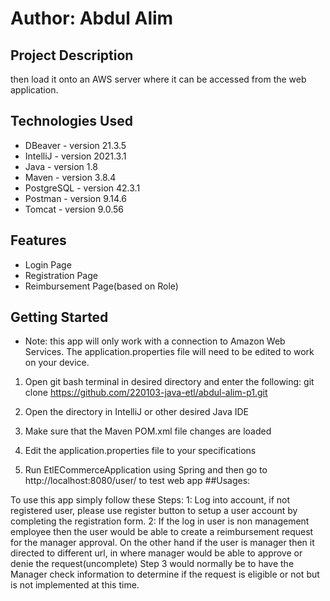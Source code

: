 # 
# Author: Abdul Alim

## Project Description

 then load it onto an AWS server where it can be accessed from the web application.

## Technologies Used

* DBeaver - version 21.3.5
* IntelliJ - version 2021.3.1
* Java - version 1.8
* Maven - version 3.8.4
* PostgreSQL - version 42.3.1
* Postman - version 9.14.6
* Tomcat - version 9.0.56

## Features

* Login Page
* Registration Page
* Reimbursement Page(based on Role)


## Getting Started
* Note: this app will only work with a connection to Amazon Web Services. The application.properties file will need to be edited to work on your device.

1. Open git bash terminal in desired directory and enter the following: 
    git clone https://github.com/220103-java-etl/abdul-alim-p1.git

2. Open the directory in IntelliJ or other desired Java IDE

3. Make sure that the Maven POM.xml file changes are loaded

4. Edit the application.properties file to your specifications

5. Run EtlECommerceApplication using Spring and then go to http://localhost:8080/user/ to test web app
##Usages:

To use this app simply follow these Steps: 
1: Log into account, if not registered user, please use register button to setup a user account by completing the registration form.
2: If the log in user is non management employee then the user would be able to create a reimbursement request for the manager approval.
On the other hand if the user is manager then it directed to different url, in where manager would be able to approve or denie the request(uncomplete)
Step 3 would normally be to have the Manager check information to determine if the request is eligible or not but is not implemented at this time.


